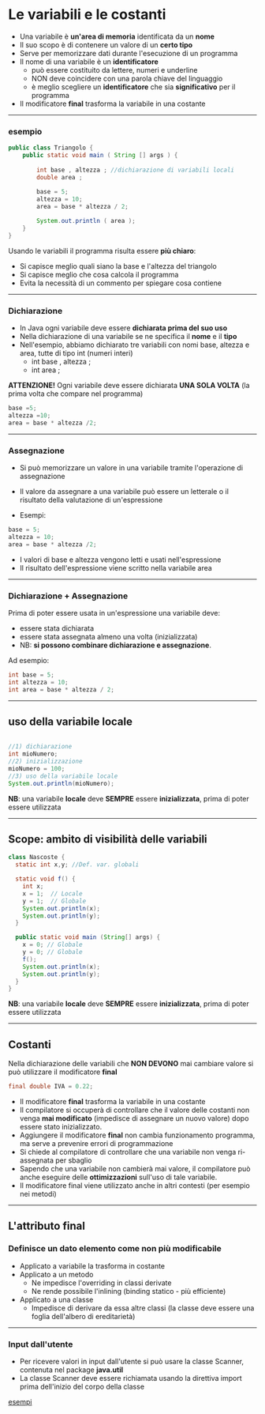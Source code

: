 # Le variabili e le costanti

* Una variabile è **un'area di memoria** identificata da un **nome**
* Il suo scopo è di contenere un valore di un **certo tipo**
* Serve per memorizzare dati durante l'esecuzione di un programma
* Il nome di una variabile è un **identificatore**
  * può essere costituito da lettere, numeri e underline
  * NON deve coincidere con una parola chiave del linguaggio
  * è meglio scegliere un **identificatore** che sia **significativo** per il programma
* Il modificatore **final** trasforma la variabile in una costante

---

### esempio

```java
public class Triangolo {
    public static void main ( String [] args ) {
        
        int base , altezza ; //dichiarazione di variabili locali
        double area ;
        
        base = 5;
        altezza = 10;
        area = base * altezza / 2;

        System.out.println ( area );
    }
}
```

Usando le variabili il programma risulta essere **più chiaro**:

* Si capisce meglio quali siano la base e l'altezza del triangolo
* Si capisce meglio che cosa calcola il programma
* Evita la necessità di un commento per spiegare cosa contiene


---

### Dichiarazione

* In Java ogni variabile deve essere **dichiarata prima del suo uso**
* Nella dichiarazione di una variabile se ne specifica il **nome** e il **tipo** 
* Nell'esempio, abbiamo dichiarato tre variabili con nomi base, altezza e area, tutte di tipo int (numeri interi)
  * int base , altezza ;
  * int area ;

__ATTENZIONE!__ Ogni variabile deve essere dichiarata **UNA SOLA VOLTA**
(la prima volta che compare nel programma)

```java
base =5;
altezza =10;
area = base * altezza /2;
```


---

### Assegnazione

* Si può memorizzare un valore in una variabile tramite l'operazione di assegnazione
* Il valore da assegnare a una variabile può essere un letterale o il risultato della valutazione di un'espressione

* Esempi:

```java
base = 5;
altezza = 10;
area = base * altezza /2;
```

* I valori di base e altezza vengono letti e usati nell'espressione
* Il risultato dell'espressione viene scritto nella variabile area

---

### Dichiarazione + Assegnazione

Prima di poter essere usata in un'espressione una variabile deve:

* essere stata dichiarata
* essere stata assegnata almeno una volta (inizializzata)
* NB: **si possono combinare dichiarazione e assegnazione**. 

Ad esempio:

```java
int base = 5;
int altezza = 10;
int area = base * altezza / 2;
```

---

## uso della variabile locale

```java

//1) dichiarazione
int mioNumero;
//2) inizializzazione
mioNumero = 100;
//3) uso della variabile locale
System.out.println(mioNumero);
```

**NB**: una variabile **locale** deve **SEMPRE** essere **inizializzata**, prima di poter essere utilizzata

---

## Scope: ambito di visibilità delle variabili

```java
class Nascoste {
  static int x,y; //Def. var. globali

  static void f() {
    int x;
    x = 1;  // Locale
    y = 1;  // Globale
    System.out.println(x);
    System.out.println(y);
  }

  public static void main (String[] args) {
    x = 0; // Globale
    y = 0; // Globale
    f();
    System.out.println(x);
    System.out.println(y);
  }
}
```

**NB**: una variabile **locale** deve **SEMPRE** essere **inizializzata**, prima di poter essere utilizzata

---

## Costanti

Nella dichiarazione delle variabili che **NON DEVONO** mai cambiare valore si può utilizzare il modificatore **final**

```java
final double IVA = 0.22;
```

* Il modificatore **final** trasforma la variabile in una costante
* Il compilatore si occuperà di controllare che il valore delle costanti non venga **mai modificato** (impedisce di assegnare un nuovo valore) dopo essere stato inizializzato.
* Aggiungere il modificatore **final** non cambia funzionamento programma, ma serve a prevenire errori di programmazione
* Si chiede al compilatore di controllare che una variabile non venga ri-assegnata per sbaglio
* Sapendo che una variabile non cambierà mai valore, il compilatore può anche eseguire delle **ottimizzazioni** sull'uso di tale variabile.
* Il modificatore final viene utilizzato anche in altri contesti (per esempio nei metodi)

---

## L'attributo final

### Definisce un dato elemento come non più modificabile

* Applicato a variabile la trasforma in costante
* Applicato a un metodo
  * Ne impedisce l'overriding in classi derivate
  * Ne rende possibile l'inlining (binding statico - più efficiente)
* Applicato a una classe
  * Impedisce di derivare da essa altre classi (la classe deve essere una foglia dell'albero di ereditarietà)

---

### Input dall'utente

* Per ricevere valori in input dall'utente si può usare la classe Scanner, contenuta nel package **java.util**
* La classe Scanner deve essere richiamata usando la direttiva import prima dell'inizio del corpo della classe

[esempi](https://github.com/maboglia/CorsoJava/tree/master/esempi/01_base/00_Foundations)
